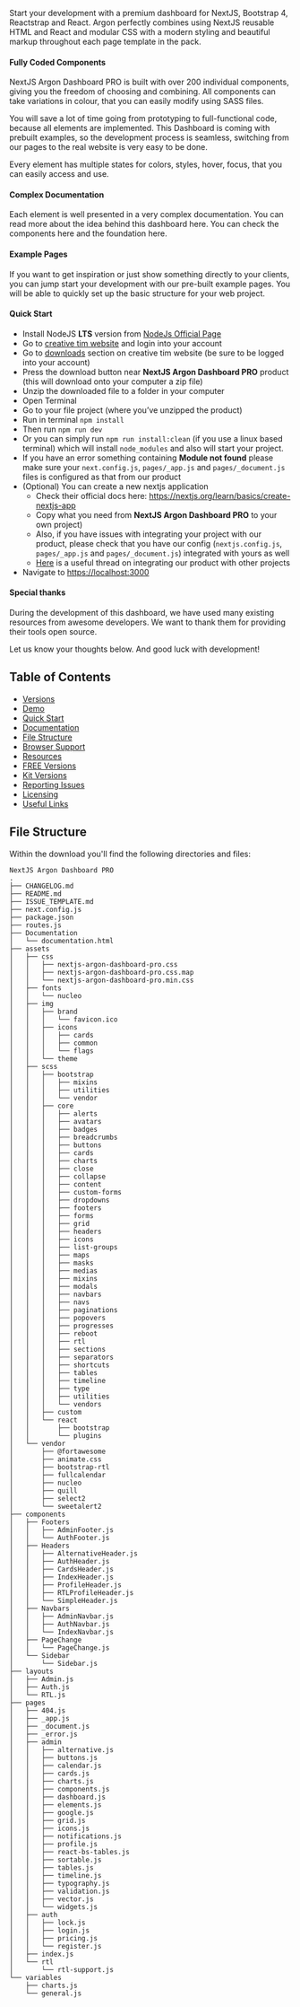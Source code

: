 Start your development with a premium dashboard for NextJS, Bootstrap 4, Reactstrap and React. Argon perfectly combines using NextJS reusable HTML and React and modular CSS with a modern styling and beautiful markup throughout each page template in the pack.


#### Fully Coded Components

NextJS Argon Dashboard PRO is built with over 200 individual components, giving you the freedom of choosing and combining. All components can take variations in colour, that you can easily modify using SASS files.

You will save a lot of time going from prototyping to full-functional code, because all elements are implemented. This Dashboard is coming with prebuilt examples, so the development process is seamless, switching from our pages to the real website is very easy to be done.

Every element has multiple states for colors, styles, hover, focus, that you can easily access and use.

#### Complex Documentation

Each element is well presented in a very complex documentation. You can read more about the idea behind this dashboard here. You can check the components here and the foundation here.

#### Example Pages

If you want to get inspiration or just show something directly to your clients, you can jump start your development with our pre-built example pages. You will be able to quickly set up the basic structure for your web project.

#### Quick Start

*   Install NodeJS **LTS** version from [NodeJs Official Page](https://nodejs.org/en/)
*   Go to [creative tim website](https://www.creative-tim.com/?ref=adspr-github-readme) and login into your account
*   Go to [downloads](https://www.creative-tim.com/downloads?ref=adspr-github-readme) section on creative tim website (be sure to be logged into your account)
*   Press the download button near **NextJS Argon Dashboard PRO** product (this will download onto your computer a zip file)
*   Unzip the downloaded file to a folder in your computer
*   Open Terminal
*   Go to your file project (where you’ve unzipped the product)
*   Run in terminal `npm install`
*   Then run `npm run dev`
*   Or you can simply run `npm run install:clean` (if you use a linux based terminal) which will install `node_modules` and also will start your project.
*   If you have an error something containing **Module not found** please make sure your `next.config.js`, `pages/_app.js` and `pages/_document.js` files is configured as that from our product
*   (Optional) You can create a new nextjs application
    *   Check their official docs here: https://nextjs.org/learn/basics/create-nextjs-app
    *   Copy what you need from **NextJS Argon Dashboard PRO** to your own project)
    *   Also, if you have issues with integrating your project with our product, please check that you have our config (`nextjs.config.js`, `pages/_app.js` and `pages/_document.js`) integrated with yours as well
    *   [Here](https://github.com/creativetimofficial/ct-material-dashboard-pro-react/issues/50#issuecomment-407030675) is a useful thread on integrating our product with other projects
*   Navigate to [https://localhost:3000](https://localhost:3000)

#### Special thanks
During the development of this dashboard, we have used many existing resources from awesome developers. We want to thank them for providing their tools open source.

Let us know your thoughts below. And good luck with development!


## Table of Contents

* [Versions](#versions)
* [Demo](#demo)
* [Quick Start](#quick-start)
* [Documentation](#documentation)
* [File Structure](#file-structure)
* [Browser Support](#browser-support)
* [Resources](#resources)
* [FREE Versions](#pro-versions)
* [Kit Versions](#kit-versions)
* [Reporting Issues](#reporting-issues)
* [Licensing](#licensing)
* [Useful Links](#useful-links)

## File Structure
Within the download you'll find the following directories and files:

```
NextJS Argon Dashboard PRO
.
├── CHANGELOG.md
├── README.md
├── ISSUE_TEMPLATE.md
├── next.config.js
├── package.json
├── routes.js
├── Documentation
│   └── documentation.html
├── assets
│   ├── css
│   │   ├── nextjs-argon-dashboard-pro.css
│   │   ├── nextjs-argon-dashboard-pro.css.map
│   │   └── nextjs-argon-dashboard-pro.min.css
│   ├── fonts
│   │   └── nucleo
│   ├── img
│   │   ├── brand
│   │   │   └── favicon.ico
│   │   ├── icons
│   │   │   ├── cards
│   │   │   ├── common
│   │   │   └── flags
│   │   └── theme
│   ├── scss
│   │   ├── bootstrap
│   │   │   ├── mixins
│   │   │   ├── utilities
│   │   │   └── vendor
│   │   ├── core
│   │   │   ├── alerts
│   │   │   ├── avatars
│   │   │   ├── badges
│   │   │   ├── breadcrumbs
│   │   │   ├── buttons
│   │   │   ├── cards
│   │   │   ├── charts
│   │   │   ├── close
│   │   │   ├── collapse
│   │   │   ├── content
│   │   │   ├── custom-forms
│   │   │   ├── dropdowns
│   │   │   ├── footers
│   │   │   ├── forms
│   │   │   ├── grid
│   │   │   ├── headers
│   │   │   ├── icons
│   │   │   ├── list-groups
│   │   │   ├── maps
│   │   │   ├── masks
│   │   │   ├── medias
│   │   │   ├── mixins
│   │   │   ├── modals
│   │   │   ├── navbars
│   │   │   ├── navs
│   │   │   ├── paginations
│   │   │   ├── popovers
│   │   │   ├── progresses
│   │   │   ├── reboot
│   │   │   ├── rtl
│   │   │   ├── sections
│   │   │   ├── separators
│   │   │   ├── shortcuts
│   │   │   ├── tables
│   │   │   ├── timeline
│   │   │   ├── type
│   │   │   ├── utilities
│   │   │   └── vendors
│   │   ├── custom
│   │   └── react
│   │       ├── bootstrap
│   │       └── plugins
│   └── vendor
│       ├── @fortawesome
│       ├── animate.css
│       ├── bootstrap-rtl
│       ├── fullcalendar
│       ├── nucleo
│       ├── quill
│       ├── select2
│       └── sweetalert2
├── components
│   ├── Footers
│   │   ├── AdminFooter.js
│   │   └── AuthFooter.js
│   ├── Headers
│   │   ├── AlternativeHeader.js
│   │   ├── AuthHeader.js
│   │   ├── CardsHeader.js
│   │   ├── IndexHeader.js
│   │   ├── ProfileHeader.js
│   │   ├── RTLProfileHeader.js
│   │   └── SimpleHeader.js
│   ├── Navbars
│   │   ├── AdminNavbar.js
│   │   ├── AuthNavbar.js
│   │   └── IndexNavbar.js
│   ├── PageChange
│   │   └── PageChange.js
│   └── Sidebar
│       └── Sidebar.js
├── layouts
│   ├── Admin.js
│   ├── Auth.js
│   └── RTL.js
├── pages
│   ├── 404.js
│   ├── _app.js
│   ├── _document.js
│   ├── _error.js
│   ├── admin
│   │   ├── alternative.js
│   │   ├── buttons.js
│   │   ├── calendar.js
│   │   ├── cards.js
│   │   ├── charts.js
│   │   ├── components.js
│   │   ├── dashboard.js
│   │   ├── elements.js
│   │   ├── google.js
│   │   ├── grid.js
│   │   ├── icons.js
│   │   ├── notifications.js
│   │   ├── profile.js
│   │   ├── react-bs-tables.js
│   │   ├── sortable.js
│   │   ├── tables.js
│   │   ├── timeline.js
│   │   ├── typography.js
│   │   ├── validation.js
│   │   ├── vector.js
│   │   └── widgets.js
│   ├── auth
│   │   ├── lock.js
│   │   ├── login.js
│   │   ├── pricing.js
│   │   └── register.js
│   ├── index.js
│   └── rtl
│       └── rtl-support.js
└── variables
    ├── charts.js
    └── general.js
```

